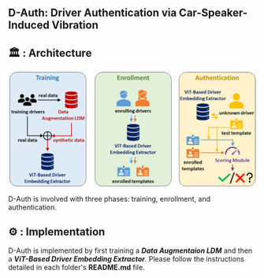 ## D-Auth: Driver Authentication via Car-Speaker-Induced Vibration

## 🏛️ : Architecture
<div align="center">
<img width="600" alt="image" src="./pipeline.png">
</div>

D-Auth is involved with three phases: training, enrollment, and authentication.

## ⚙ : Implementation
D-Auth is implemented by first training a ***Data Augmentaion LDM*** and then a ***ViT-Based Driver Embedding Extractor***. Please follow the instructions detailed in each folder's **README.md** file.
